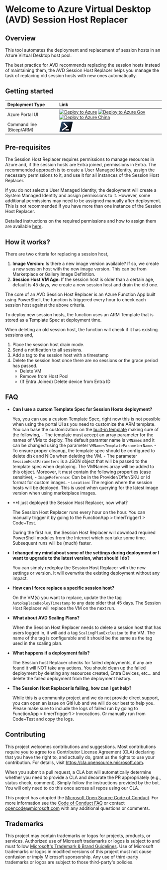 # Welcome to Azure Virtual Desktop (AVD) Session Host Replacer

## Overview

This tool automates the deployment and replacement of session hosts in an Azure Virtual Desktop host pool.

The best practice for AVD recommends replacing the session hosts instead of maintaining them,
the AVD Session Host Replacer helps you manage the task of replacing old session hosts with new ones automatically.

## Getting started

| Deployment Type           | Link                                                                                                                                                                                                                                                                                                                                                                                                                       |
| :------------------------ | :------------------------------------------------------------------------------------------------------------------------------------------------------------------------------------------------------------------------------------------------------------------------------------------------------------------------------------------------------------------------------------------------------------------------- |
| Azure Portal UI           | [![Deploy to Azure](https://aka.ms/deploytoazurebutton)](https://portal.azure.com/#blade/Microsoft_Azure_CreateUIDef/CustomDeploymentBlade/uri/https%3A%2F%2Fraw.githubusercontent.com%2FAzure%2FAVDSessionHostReplacer%2Fv0.0.1-beta.0%2Fdeploy%2Farm%2FDeployAVDSessionHostReplacer.json/uiFormDefinitionUri/https%3A%2F%2Fraw.githubusercontent.com%2FAzure%2FAVDSessionHostReplacer%2Fv0.0.1-beta.0%2Fdeploy%2Fportal-ui%2Fportal-ui.json)  [![Deploy to Azure Gov](https://aka.ms/deploytoazuregovbutton)](https://portal.azure.us/#blade/Microsoft_Azure_CreateUIDef/CustomDeploymentBlade/uri/https%3A%2F%2Fraw.githubusercontent.com%2FAzure%2FAVDSessionHostReplacer%2Fv0.0.1-beta.0%2Fdeploy%2Farm%2FDeployAVDSessionHostReplacer.json/uiFormDefinitionUri/https%3A%2F%2Fraw.githubusercontent.com%2FAzure%2FAVDSessionHostReplacer%2Fv0.0.1-beta.0%2Fdeploy%2Fportal-ui%2Fportal-ui.json)  [![Deploy to Azure China](https://aka.ms/deploytoazurechinabutton)](https://portal.azure.cn/#blade/Microsoft_Azure_CreateUIDef/CustomDeploymentBlade/uri/https%3A%2F%2Fraw.githubusercontent.com%2FAzure%2FAVDSessionHostReplacer%2Fv0.0.1-beta.0%2Fdeploy%2Farm%2FDeployAVDSessionHostReplacer.json/uiFormDefinitionUri/https%3A%2F%2Fraw.githubusercontent.com%2FAzure%2FAVDSessionHostReplacer%2Fv0.0.1-beta.0%2Fdeploy%2Fportal-ui%2Fportal-ui.json) |
| Command line (Bicep/ARM)  | [![Powershell/Azure CLI](./docs/icons/powershell.png)](./docs/CodeDeploy.md)

## Pre-requisites
The Session Host Replacer requires permissions to manage resources in Azure and, if the session hosts are Entra joined, permissions in Entra. The recommended approach is to create a User Managed Identity, assign the necessary permissions to it, and use it for all instances of the Session Host Replacer.

If you do not select a User Managed Identity, the deployment will create a System Managed Identity and assign permissions to it. However, some additional permissions may need to be assigned manually after deployment. This is not recommended if you have more than one instance of the Session Host Replacer.

Detailed instructions on the required permissions and how to assign them are available [here](docs/Permissions.md).

## How it works?

There are two criteria for replacing a session host,
1. **Image Version:** Is there a new image version available? If so, we create a new session host with the new image version. This can be from Marketplace or  Gallery Image Definition.
2. **Session Host VM Age:** If the session host is older than a certain age, default is 45 days, we create a new session host and drain the old one.

The core of an AVD Session Host Replacer is an Azure Function App built using PowerShell, the function is triggered every hour to check each session host against the above criteria.

To deploy new session hosts, the function uses an ARM Template that is stored as a Template Spec at deployment time.

When deleting an old session host, the function will check if it has existing sessions and,

1. Place the session host drain mode.
2. Send a notification to all sessions.
3. Add a tag to the session host with a timestamp
4. Delete the session host once there are no sessions or the grace period has passed.
    - Delete VM
    - Remove from Host Pool
    - (If Entra Joined) Delete device from Entra ID

## FAQ
- **Can I use a custom Template Spec for Session Hosts deployment?**

    Yes, you can use a custom Template Spec, right now this is not possible when using the portal UI as you need to customize the ARM template.
    You can base the customization on the [built-in template](StandardSessionHostTemplate/DeploySessionHosts.bicep) making sure of the following,
        - The template must accept an array parameter for the names of VMs to deploy. The default paramter name is `VMNames` and it can be changed using the parameter `VMNamesTemplateParameterName`.
        - To ensure proper cleanup, the template spec should be configured to delete disk and NICs when deleting the VM.
        - The parameter `SessionHostParameters` is a JSON object that will be passed to the template spec when deploying. The VMNames array will be added to this object. Moreover, it must contain the following properties (case sensitive),
            - `ImageReference`: Can be in the Provider/Offer/SKU or Id format for custom images.
            - `Location`: The region where the session hosts will be deployed. This is used when querying for the latest image version when using marketplace images.

- **I just deployed the Session Host Replacer, now what?

    The Session Host Replacer runs every hour on the hour. You can manually trigger it by going to the FunctionApp > timerTrigger1 > Code+Test.

    During the first run, the Session Host Replacer will download required PowerShell modules from the Internet which can take some time. Subsequent runs will be (much) faster.

- **I changed my mind about some of the settings during deployment or I want to upgrade to the latest version, what should I do?**

    You can simply redeploy the Session Host Replacer with the new settings or version. It will overwrite the existing deployment without any impact.

- **How can I force replace a specific session host?**

    On the VM(s) you want to replace, update the the tag `AutoReplaceDeployTimestamp` to any date older that 45 days. The Session Host Replacer will replace the VM on the next run.

- **What about AVD Scaling Plans?**

    When the Session Host Replacer needs to delete a session host that has users logged in, it will add a tag `ScalingPlanExclusion` to the VM. The name of the tag is configurable and it should be the same as the tag used in the scaling plan.

- **What happens if a deployment fails?**

    The Session host Replacer checks for failed deployments, if any are found it will NOT take any actions. You should clean up the failed deployment by deleting any resources created, Entra Devices, etc... and delete the failed deployment from the deployment history.

- **The Session Host Replacer is failing, how can I get help?**

    While this is a community project and we do not provide direct support, you can open an issue on GitHub and we will do our best to help you. Please make sure to include the logs of failed run by going to FunctionApp > timerTrigger1 > Invocations. Or manually run from Code+Test and copy the logs.

## Contributing

This project welcomes contributions and suggestions.  Most contributions require you to agree to a
Contributor License Agreement (CLA) declaring that you have the right to, and actually do, grant us
the rights to use your contribution. For details, visit https://cla.opensource.microsoft.com.

When you submit a pull request, a CLA bot will automatically determine whether you need to provide
a CLA and decorate the PR appropriately (e.g., status check, comment). Simply follow the instructions
provided by the bot. You will only need to do this once across all repos using our CLA.

This project has adopted the [Microsoft Open Source Code of Conduct](https://opensource.microsoft.com/codeofconduct/).
For more information see the [Code of Conduct FAQ](https://opensource.microsoft.com/codeofconduct/faq/) or
contact [opencode@microsoft.com](mailto:opencode@microsoft.com) with any additional questions or comments.

## Trademarks

This project may contain trademarks or logos for projects, products, or services. Authorized use of Microsoft
trademarks or logos is subject to and must follow
[Microsoft's Trademark & Brand Guidelines](https://www.microsoft.com/en-us/legal/intellectualproperty/trademarks/usage/general).
Use of Microsoft trademarks or logos in modified versions of this project must not cause confusion or imply Microsoft sponsorship.
Any use of third-party trademarks or logos are subject to those third-party's policies.
